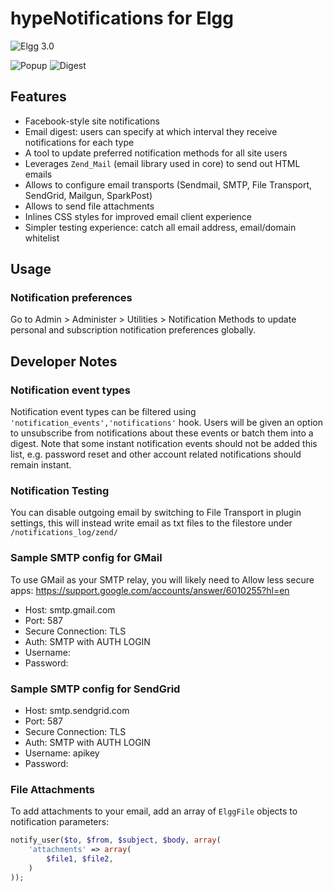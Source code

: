 # hypeNotifications for Elgg

![Elgg 3.0](https://img.shields.io/badge/Elgg-3.0-orange.svg?style=flat-square)

![Popup](https://raw.github.com/hypeJunction/hypeNotifications/master/screenshots/popup.png "Popup")
![Digest](https://raw.github.com/hypeJunction/hypeNotifications/master/screenshots/digest.png "Email Digest")

## Features

 * Facebook-style site notifications
 * Email digest: users can specify at which interval they receive notifications for each type
 * A tool to update preferred notification methods for all site users
 * Leverages `Zend_Mail` (email library used in core) to send out HTML emails
 * Allows to configure email transports (Sendmail, SMTP, File Transport, SendGrid, Mailgun, SparkPost)
 * Allows to send file attachments
 * Inlines CSS styles for improved email client experience
 * Simpler testing experience: catch all email address, email/domain whitelist

## Usage

### Notification preferences

Go to Admin > Administer > Utilities > Notification Methods to update personal
and subscription notification preferences globally.


## Developer Notes

### Notification event types

Notification event types can be filtered using ``'notification_events','notifications'`` hook.
Users will be given an option to unsubscribe from notifications about these events or batch them into a digest.
Note that some instant notification events should not be added this list, e.g. password reset and other
account related notifications should remain instant.

### Notification Testing

You can disable outgoing email by switching to File Transport in plugin settings,
this will instead write email as txt files to the filestore under `/notifications_log/zend/`

### Sample SMTP config for GMail

To use GMail as your SMTP relay, you will likely need to Allow less secure apps:
https://support.google.com/accounts/answer/6010255?hl=en

- Host: smtp.gmail.com
- Port: 587
- Secure Connection: TLS
- Auth: SMTP with AUTH LOGIN
- Username: <your gmail email>
- Password: <your gmail password>

### Sample SMTP config for SendGrid

- Host: smtp.sendgrid.com
- Port: 587
- Secure Connection: TLS
- Auth: SMTP with AUTH LOGIN
- Username: apikey
- Password: <your api key>


### File Attachments

To add attachments to your email, add an array of `ElggFile` objects to notification parameters:

```php
notify_user($to, $from, $subject, $body, array(
	'attachments' => array(
		$file1, $file2,
	)
));
```
